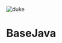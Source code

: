 ![duke](https://user-images.githubusercontent.com/94126244/235199483-80c7880a-2562-4167-a507-33af26da137c.gif)

# BaseJava


